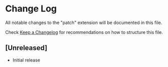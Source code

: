 # Change Log
All notable changes to the "patch" extension will be documented in this file.

Check [Keep a Changelog](http://keepachangelog.com/) for recommendations on how to structure this file.

## [Unreleased]
- Initial release